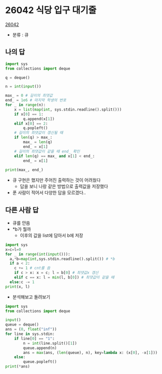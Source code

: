 # 26042 식당 입구 대기줄
[26042](https://www.acmicpc.net/problem/26042)
* 분류 : 큐

## 나의 답

```py
import sys
from collections import deque

q = deque()

n = int(input())

max_ = 0 # 길이의 최댓값
end_ = 1e6 # 마지막 학생의 번호
for _ in range(n):
    x = list(map(int, sys.stdin.readline().split()))
    if x[0] == 1:
        q.append(x[1])
    elif x[0] == 2:
        q.popleft()
    # 길이의 최댓값이 갱신될 때    
    if len(q) > max_:
        max_ = len(q)
        end_ = x[1]
    # 길이의 최댓값이 같을 때 end_ 확인
    elif len(q) == max_ and x[1] < end_:
        end_ = x[1]
    
print(max_, end_)
```

* 큐 구현은 했지만 주어진 출력하는 것이 어려웠다
  * 답을 보니 나랑 같은 방법으로 출력값을 저장했다
* 푼 사람이 적어서 다양한 답을 모르겠다..

## 다른 사람 답
* 큐를 안씀
* *b가 뭘까
  * 이후의 값을 list에 담아서 b에 저장
```py
import sys
x=c=l=0
for _ in range(int(input())):
  a,*b=map(int,sys.stdin.readline().split()) # *b
  if a < 2:
    c += 1 # cnt를 씀
    if c > x: x = c; l = b[0] # 최댓값x 갱신
    elif c == x: l = min(l, b[0]) # 최댓값이 같을 때
  else:c -= 1
print(x, l)
```

* 분석해보고 돌려보기
```py
import sys
from collections import deque

input()
queue = deque()
ans = (0, float("inf"))
for line in sys.stdin:
    if line[0] == "1":
        n = int(line.split()[1])
        queue.append(n)
        ans = max(ans, (len(queue), n), key=lambda x: (x[0], -x[1]))
    else:
        queue.popleft()
print(*ans)
```
